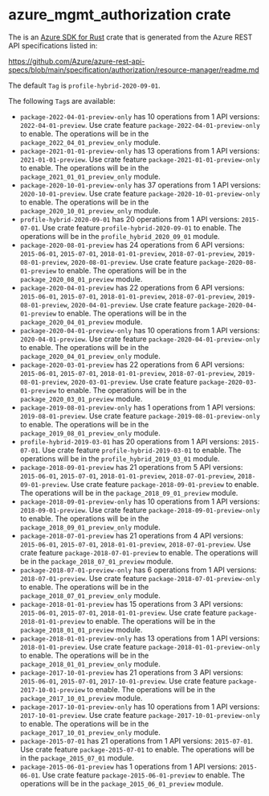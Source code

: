 # azure_mgmt_authorization crate

The is an [Azure SDK for Rust](https://github.com/Azure/azure-sdk-for-rust) crate that is generated from the Azure REST API specifications listed in:

https://github.com/Azure/azure-rest-api-specs/blob/main/specification/authorization/resource-manager/readme.md

The default `Tag` is `profile-hybrid-2020-09-01`.

The following `Tag`s are available:

- `package-2022-04-01-preview-only` has 10 operations from 1 API versions: `2022-04-01-preview`. Use crate feature `package-2022-04-01-preview-only` to enable. The operations will be in the `package_2022_04_01_preview_only` module.
- `package-2021-01-01-preview-only` has 13 operations from 1 API versions: `2021-01-01-preview`. Use crate feature `package-2021-01-01-preview-only` to enable. The operations will be in the `package_2021_01_01_preview_only` module.
- `package-2020-10-01-preview-only` has 37 operations from 1 API versions: `2020-10-01-preview`. Use crate feature `package-2020-10-01-preview-only` to enable. The operations will be in the `package_2020_10_01_preview_only` module.
- `profile-hybrid-2020-09-01` has 20 operations from 1 API versions: `2015-07-01`. Use crate feature `profile-hybrid-2020-09-01` to enable. The operations will be in the `profile_hybrid_2020_09_01` module.
- `package-2020-08-01-preview` has 24 operations from 6 API versions: `2015-06-01`, `2015-07-01`, `2018-01-01-preview`, `2018-07-01-preview`, `2019-08-01-preview`, `2020-08-01-preview`. Use crate feature `package-2020-08-01-preview` to enable. The operations will be in the `package_2020_08_01_preview` module.
- `package-2020-04-01-preview` has 22 operations from 6 API versions: `2015-06-01`, `2015-07-01`, `2018-01-01-preview`, `2018-07-01-preview`, `2019-08-01-preview`, `2020-04-01-preview`. Use crate feature `package-2020-04-01-preview` to enable. The operations will be in the `package_2020_04_01_preview` module.
- `package-2020-04-01-preview-only` has 10 operations from 1 API versions: `2020-04-01-preview`. Use crate feature `package-2020-04-01-preview-only` to enable. The operations will be in the `package_2020_04_01_preview_only` module.
- `package-2020-03-01-preview` has 22 operations from 6 API versions: `2015-06-01`, `2015-07-01`, `2018-01-01-preview`, `2018-07-01-preview`, `2019-08-01-preview`, `2020-03-01-preview`. Use crate feature `package-2020-03-01-preview` to enable. The operations will be in the `package_2020_03_01_preview` module.
- `package-2019-08-01-preview-only` has 1 operations from 1 API versions: `2019-08-01-preview`. Use crate feature `package-2019-08-01-preview-only` to enable. The operations will be in the `package_2019_08_01_preview_only` module.
- `profile-hybrid-2019-03-01` has 20 operations from 1 API versions: `2015-07-01`. Use crate feature `profile-hybrid-2019-03-01` to enable. The operations will be in the `profile_hybrid_2019_03_01` module.
- `package-2018-09-01-preview` has 21 operations from 5 API versions: `2015-06-01`, `2015-07-01`, `2018-01-01-preview`, `2018-07-01-preview`, `2018-09-01-preview`. Use crate feature `package-2018-09-01-preview` to enable. The operations will be in the `package_2018_09_01_preview` module.
- `package-2018-09-01-preview-only` has 10 operations from 1 API versions: `2018-09-01-preview`. Use crate feature `package-2018-09-01-preview-only` to enable. The operations will be in the `package_2018_09_01_preview_only` module.
- `package-2018-07-01-preview` has 21 operations from 4 API versions: `2015-06-01`, `2015-07-01`, `2018-01-01-preview`, `2018-07-01-preview`. Use crate feature `package-2018-07-01-preview` to enable. The operations will be in the `package_2018_07_01_preview` module.
- `package-2018-07-01-preview-only` has 6 operations from 1 API versions: `2018-07-01-preview`. Use crate feature `package-2018-07-01-preview-only` to enable. The operations will be in the `package_2018_07_01_preview_only` module.
- `package-2018-01-01-preview` has 15 operations from 3 API versions: `2015-06-01`, `2015-07-01`, `2018-01-01-preview`. Use crate feature `package-2018-01-01-preview` to enable. The operations will be in the `package_2018_01_01_preview` module.
- `package-2018-01-01-preview-only` has 13 operations from 1 API versions: `2018-01-01-preview`. Use crate feature `package-2018-01-01-preview-only` to enable. The operations will be in the `package_2018_01_01_preview_only` module.
- `package-2017-10-01-preview` has 21 operations from 3 API versions: `2015-06-01`, `2015-07-01`, `2017-10-01-preview`. Use crate feature `package-2017-10-01-preview` to enable. The operations will be in the `package_2017_10_01_preview` module.
- `package-2017-10-01-preview-only` has 10 operations from 1 API versions: `2017-10-01-preview`. Use crate feature `package-2017-10-01-preview-only` to enable. The operations will be in the `package_2017_10_01_preview_only` module.
- `package-2015-07-01` has 21 operations from 1 API versions: `2015-07-01`. Use crate feature `package-2015-07-01` to enable. The operations will be in the `package_2015_07_01` module.
- `package-2015-06-01-preview` has 1 operations from 1 API versions: `2015-06-01`. Use crate feature `package-2015-06-01-preview` to enable. The operations will be in the `package_2015_06_01_preview` module.
